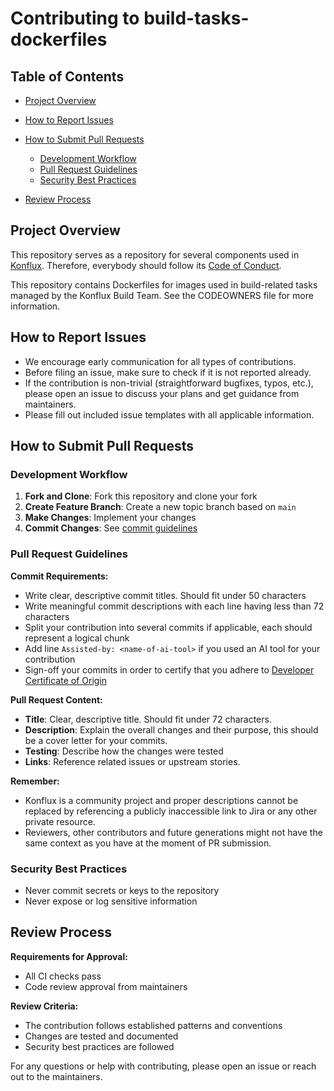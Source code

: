 # Contributing to build-tasks-dockerfiles

## Table of Contents

* [Project Overview](#project-overview)
* [How to Report Issues](#how-to-report-issues)
* [How to Submit Pull Requests](#how-to-submit-pull-requests)
  * [Development Workflow](#development-workflow)
  * [Pull Request Guidelines](#pull-request-guidelines)
  * [Security Best Practices](#security-best-practices)

* [Review Process](#review-process)

## Project Overview

This repository serves as a repository for several components used in [Konflux](https://konflux-ci.dev).
Therefore, everybody should follow its [Code of Conduct](https://github.com/konflux-ci/community/blob/main/CODE_OF_CONDUCT.md).

This repository contains Dockerfiles for images used in build-related tasks managed by the Konflux Build Team.
See the CODEOWNERS file for more information.

## How to Report Issues

- We encourage early communication for all types of contributions.
- Before filing an issue, make sure to check if it is not reported already.
- If the contribution is non-trivial (straightforward bugfixes, typos, etc.), please open an issue to discuss your plans and get guidance from maintainers.
- Please fill out included issue templates with all applicable information.

## How to Submit Pull Requests

### Development Workflow

1. **Fork and Clone**: Fork this repository and clone your fork
2. **Create Feature Branch**: Create a new topic branch based on `main`
3. **Make Changes**: Implement your changes
4. **Commit Changes**: See [commit guidelines](#pull-request-guidelines)

### Pull Request Guidelines

**Commit Requirements:**
- Write clear, descriptive commit titles. Should fit under 50 characters
- Write meaningful commit descriptions with each line having less than 72 characters
- Split your contribution into several commits if applicable, each should represent a logical chunk
- Add line `Assisted-by: <name-of-ai-tool>` if you used an AI tool for your contribution
- Sign-off your commits in order to certify that you adhere to [Developer Certificate of Origin](https://developercertificate.org)

**Pull Request Content:**
- **Title**: Clear, descriptive title. Should fit under 72 characters.
- **Description**: Explain the overall changes and their purpose, this should be a cover letter for your commits.
- **Testing**: Describe how the changes were tested
- **Links**: Reference related issues or upstream stories.

**Remember:**
- Konflux is a community project and proper descriptions cannot be replaced by referencing a publicly inaccessible link to Jira or any other private resource.
- Reviewers, other contributors and future generations might not have the same context as you have at the moment of PR submission.

### Security Best Practices

- Never commit secrets or keys to the repository
- Never expose or log sensitive information

## Review Process

**Requirements for Approval:**
- All CI checks pass
- Code review approval from maintainers

**Review Criteria:**
- The contribution follows established patterns and conventions
- Changes are tested and documented
- Security best practices are followed

For any questions or help with contributing, please open an issue or reach out to the maintainers.
